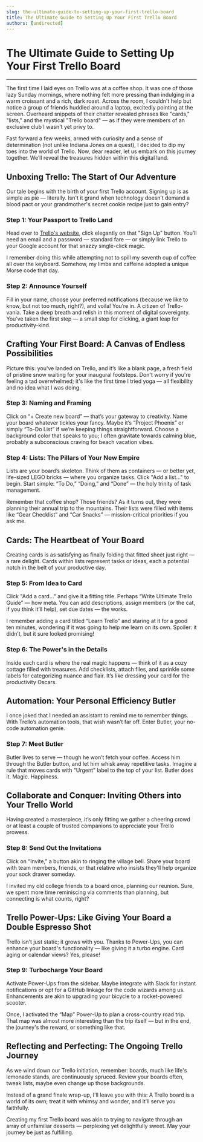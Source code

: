 ```yaml
---
slug: the-ultimate-guide-to-setting-up-your-first-trello-board
title: The Ultimate Guide to Setting Up Your First Trello Board
authors: [undirected]
---
```



# The Ultimate Guide to Setting Up Your First Trello Board

---

The first time I laid eyes on Trello was at a coffee shop. It was one of those lazy Sunday mornings, where nothing felt more pressing than indulging in a warm croissant and a rich, dark roast. Across the room, I couldn't help but notice a group of friends huddled around a laptop, excitedly pointing at the screen. Overheard snippets of their chatter revealed phrases like "cards," "lists," and the mystical "Trello board" — as if they were members of an exclusive club I wasn't yet privy to.

Fast forward a few weeks, armed with curiosity and a sense of determination (not unlike Indiana Jones on a quest), I decided to dip my toes into the world of Trello. Now, dear reader, let us embark on this journey together. We’ll reveal the treasures hidden within this digital land.

## Unboxing Trello: The Start of Our Adventure

Our tale begins with the birth of your first Trello account. Signing up is as simple as pie — literally. Isn't it grand when technology doesn’t demand a blood pact or your grandmother's secret cookie recipe just to gain entry?

### Step 1: Your Passport to Trello Land

Head over to [Trello's website](https://trello.com), click elegantly on that "Sign Up" button. You’ll need an email and a password — standard fare — or simply link Trello to your Google account for that snazzy single-click magic.

I remember doing this while attempting not to spill my seventh cup of coffee all over the keyboard. Somehow, my limbs and caffeine adopted a unique Morse code that day.

### Step 2: Announce Yourself

Fill in your name, choose your preferred notifications (because we like to know, but not too much, right?), and voila! You’re in. A citizen of Trello-vania. Take a deep breath and relish in this moment of digital sovereignty. You’ve taken the first step — a small step for clicking, a giant leap for productivity-kind.

## Crafting Your First Board: A Canvas of Endless Possibilities

Picture this: you've landed on Trello, and it’s like a blank page, a fresh field of pristine snow waiting for your inaugural footsteps. Don't worry if you're feeling a tad overwhelmed; it's like the first time I tried yoga — all flexibility and no idea what I was doing.

### Step 3: Naming and Framing

Click on “+ Create new board” — that’s your gateway to creativity. Name your board whatever tickles your fancy. Maybe it’s “Project Phoenix” or simply “To-Do List” if we’re keeping things straightforward. Choose a background color that speaks to you; I often gravitate towards calming blue, probably a subconscious craving for beach vacation vibes.

### Step 4: Lists: The Pillars of Your New Empire

Lists are your board’s skeleton. Think of them as containers — or better yet, life-sized LEGO bricks — where you organize tasks. Click "Add a list…" to begin. Start simple: “To Do,” “Doing,” and “Done” — the holy trinity of task management.

Remember that coffee shop? Those friends? As it turns out, they were planning their annual trip to the mountains. Their lists were filled with items like “Gear Checklist” and “Car Snacks” — mission-critical priorities if you ask me.

## Cards: The Heartbeat of Your Board

Creating cards is as satisfying as finally folding that fitted sheet just right — a rare delight. Cards within lists represent tasks or ideas, each a potential notch in the belt of your productive day.

### Step 5: From Idea to Card

Click "Add a card…" and give it a fitting title. Perhaps “Write Ultimate Trello Guide” — how meta. You can add descriptions, assign members (or the cat, if you think it’ll help), set due dates — the works.

I remember adding a card titled “Learn Trello” and staring at it for a good ten minutes, wondering if it was going to help me learn on its own. Spoiler: it didn’t, but it sure looked promising!

### Step 6: The Power's in the Details

Inside each card is where the real magic happens — think of it as a cozy cottage filled with treasures. Add checklists, attach files, and sprinkle some labels for categorizing nuance and flair. It’s like dressing your card for the productivity Oscars.

## Automation: Your Personal Efficiency Butler

I once joked that I needed an assistant to remind me to remember things. With Trello’s automation tools, that wish wasn’t far off. Enter Butler, your no-code automation genie.

### Step 7: Meet Butler

Butler lives to serve — though he won’t fetch your coffee. Access him through the Butler button, and let him whisk away repetitive tasks. Imagine a rule that moves cards with “Urgent” label to the top of your list. Butler does it. Magic. Happiness.

## Collaborate and Conquer: Inviting Others into Your Trello World

Having created a masterpiece, it’s only fitting we gather a cheering crowd or at least a couple of trusted companions to appreciate your Trello prowess.

### Step 8: Send Out the Invitations

Click on “Invite,” a button akin to ringing the village bell. Share your board with team members, friends, or that relative who insists they'll help organize your sock drawer someday.

I invited my old college friends to a board once, planning our reunion. Sure, we spent more time reminiscing via comments than planning, but connecting is what counts, right?

## Trello Power-Ups: Like Giving Your Board a Double Espresso Shot

Trello isn’t just static; it grows with you. Thanks to Power-Ups, you can enhance your board's functionality — like giving it a turbo engine. Card aging or calendar views? Yes, please!

### Step 9: Turbocharge Your Board

Activate Power-Ups from the sidebar. Maybe integrate with Slack for instant notifications or opt for a GitHub linkage for the code wizards among us. Enhancements are akin to upgrading your bicycle to a rocket-powered scooter.

Once, I activated the “Map” Power-Up to plan a cross-country road trip. That map was almost more interesting than the trip itself — but in the end, the journey's the reward, or something like that.

## Reflecting and Perfecting: The Ongoing Trello Journey

As we wind down our Trello initiation, remember: boards, much like life's lemonade stands, are continuously spruced. Review your boards often, tweak lists, maybe even change up those backgrounds.

Instead of a grand finale wrap-up, I'll leave you with this: A Trello board is a world of its own; treat it with whimsy and wonder, and it’ll serve you faithfully.

Creating my first Trello board was akin to trying to navigate through an array of unfamiliar desserts — perplexing yet delightfully sweet. May your journey be just as fulfilling.